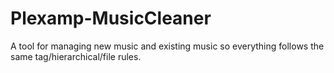 # Plexamp-MusicCleaner
  A tool for managing new music and existing music so everything follows the same tag/hierarchical/file rules.
